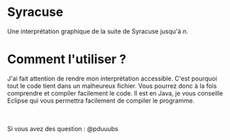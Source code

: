 # Syracuse
Une interprétation graphique de la suite de Syracuse jusqu'à n.

# Comment l'utiliser ?
J'ai fait attention de rendre mon interprétation accessible. C'est pourquoi tout le code tient dans un malheureux fichier. Vous pourrez donc à la fois comprendre et compiler facilement le code. Il est en Java, je vous conseille Eclipse qui vous permettra facilement de compiler le programme.

</br></br>
Si vous avez des question : @pduuubs

